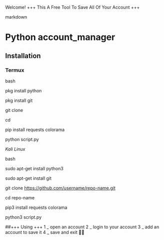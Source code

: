 Welcome! 
+++ This A Free Tool To Save All Of Your Account +++
   
   markdown
   
   
   # Python account_manager

   
   
   ## Installation

   
   
   ### Termux
   
   
   bash
   
   
   pkg install python
   
   
   pkg install git
   
   
   git clone 
   
   
   cd 
   
   
   pip install requests colorama
   
   
   python script.py
   
*Kali Linux*   

bash
   
   
   sudo apt-get install python3
   
   
   sudo apt-get install git
   
   
   git clone https://github.com/username/repo-name.git
   
   
   cd repo-name
   
   
   pip3 install requests colorama
   
   
   python3 script.py


##+++ Using +++
1 _ open an account
2 _ login to your account 
3 _ add an account to save it
4 _ save and exit 🐱‍🏍

